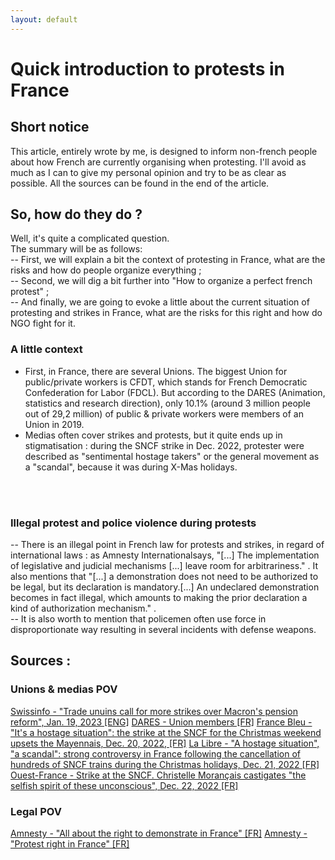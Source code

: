 ```yaml
---
layout: default
---
```


# Quick introduction to protests in France

## Short notice

This article, entirely wrote by me, is designed to inform non-french people about how French are currently organising when protesting.
I'll avoid as much as I can to give my personal opinion and try to be as clear as possible.
All the sources can be found in the end of the article.

## So, how do they do ?

Well, it's quite a complicated question. <br>
The summary will be as follows:<br>
-- First, we will explain a bit the context of protesting in France, what are the risks and how do people organize everything ;<br>
-- Second, we will  dig a bit further into "How to organize a perfect french protest" ; <br>
-- And finally, we are going to evoke a little about the current situation of protesting and strikes in France, what are the risks for this right and how do NGO fight for it. <br>

### A little context

- First, in France, there are several Unions. The biggest Union for public/private workers is CFDT, which stands for French Democratic Confederation for Labor (FDCL). But according to the DARES (Animation, statistics and research direction), only 10.1% (around 3 million people out of 29,2 million) of public & private workers were members of an Union in 2019. <br>
- Medias often cover strikes and protests, but it quite ends up in stigmatisation : during the SNCF strike in Dec. 2022, protester were described as "sentimental hostage takers" or the general movement as a "scandal", because it was during X-Mas holidays.<br>

<br>
<br>

### Illegal protest and police violence during protests

-- There is an illegal point in French law for protests and strikes, in regard of international laws : as Amnesty Internationalsays, "[...] The implementation of legislative and judicial mechanisms [...] leave room for arbitrariness." . It also mentions that "[...] a demonstration does not need to be authorized to be legal, but its declaration is mandatory.[...] An undeclared demonstration becomes in fact illegal, which amounts to making the prior declaration a kind of authorization mechanism." .<br>
-- It is also worth to mention that policemen often use force in disproportionate way resulting in several incidents with defense weapons.<br>



## Sources :

### Unions & medias POV

[Swissinfo - "Trade unuins call for more strikes over Macron's pension reform", Jan. 19, 2023 [ENG]](https://www.swissinfo.ch/eng/reuters/trade-unions-call-for-more-strikes-over-macron-s-pension-reform/48217084)
[DARES - Union members [FR]](https://dares.travail-emploi.gouv.fr/donnees/la-syndicalisation)
[France Bleu - "It's a hostage situation": the strike at the SNCF for the Christmas weekend upsets the Mayennais, Dec. 20, 2022, [FR]](https://www.francebleu.fr/infos/societe/c-est-une-prise-d-otage-la-greve-a-la-sncf-pour-le-week-end-de-noel-contrarient-les-mayennais-3921103)
[La Libre - "A hostage situation", "a scandal": strong controversy in France following the cancellation of hundreds of SNCF trains during the Christmas holidays, Dec. 21, 2022 [FR]](https://www.lalibre.be/economie/entreprises-startup/2022/12/21/une-prise-dotage-un-scandale-vive-polemique-en-france-suite-a-lannulation-de-centaines-de-trains-sncf-lors-des-fetes-de-noel-UAEJVR24HZCG7OFKAWREW3EPVI/)
[Ouest-France - Strike at the SNCF. Christelle Morançais castigates "the selfish spirit of these unconscious", Dec. 22, 2022 [FR]](https://www.ouest-france.fr/pays-de-la-loire/nantes-44000/greve-a-la-sncf-christelle-morancais-fustige-l-esprit-egoiste-de-ces-inconscients-4782f01c-8203-11ed-95d2-87cbdb857717)

### Legal POV

[Amnesty - "All about the right to demonstrate in France" [FR]](https://www.amnesty.fr/focus/tout-savoir-sur-le-droit-de-manifester-en-france)
[Amnesty - "Protest right in France" [FR]](https://www.amnesty.fr/dossiers/droit-de-manifester-en-france)

<!--### Police violence-->
